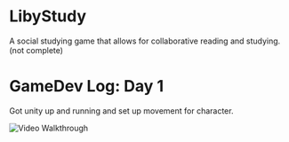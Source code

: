 # LibyStudy
A social studying game that allows for collaborative reading and studying. (not complete)


# GameDev Log: Day 1

Got unity up and running and set up movement for character.


<img src='https://media.giphy.com/media/IQiUVE39858POPPzJE/giphy.gif' title='Day 1' width='' alt='Video Walkthrough' />

